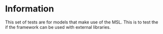 # Information

This set of tests are for models that make use of the MSL.
This is to test the if the framework can be used with external libraries.
